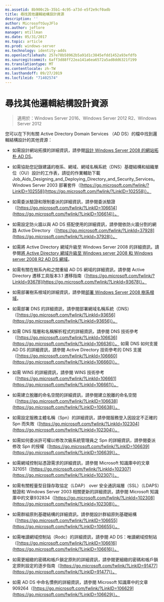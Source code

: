 ```yaml
---
ms.assetid: 8b900c2b-35b1-4c95-a73d-e5f2e9cf0adb
title: 尋找其他邏輯結構設計資源
description: ''
author: MicrosoftGuyJFlo
ms.author: joflore
manager: mtillman
ms.date: 05/31/2017
ms.topic: article
ms.prod: windows-server
ms.technology: identity-adds
ms.openlocfilehash: 257e78b58962b5a91d1c3845efdd1452a93efdfb
ms.sourcegitcommit: 6aff3d88ff22ea141a6ea6572a5ad8dd6321f199
ms.translationtype: MT
ms.contentlocale: zh-TW
ms.lasthandoff: 09/27/2019
ms.locfileid: "71402574"
---
```

# <a name="finding-additional-resources-for-logical-structure-design"></a>尋找其他邏輯結構設計資源

>適用於：Windows Server 2016、Windows Server 2012 R2、Windows Server 2012

您可以在下列有關 Active Directory Domain Services （AD DS）的檔中找到邏輯結構設計的其他資源：  
  
- 如需設計網站拓撲的詳細資訊，請參閱[設計 Windows Server 2008 的網站拓朴 AD DS](Designing-the-Site-Topology.md)。  

- 如需協助您記錄建議的樹系、網域、網域名稱系統（DNS）基礎結構和組織單位（OU）設計的工作表，請從的作業輔助下載 Job_Aids_Designing_and_Deploying_Directory_and_Security_Services。Windows Server 2003 部署套件（[https://go.microsoft.com/fwlink/?LinkID=102558](https://go.microsoft.com/fwlink/?LinkID=102558)）。  
  
- 如需委派驗證和限制委派的詳細資訊，請參閱委派驗證（[https://go.microsoft.com/fwlink/?LinkID=106614](https://go.microsoft.com/fwlink/?LinkID=106614)）。  
  
- 如需設定防火牆以與 AD DS 搭配使用的詳細資訊，請參閱依防火牆分割的網路 Active Directory （[https://go.microsoft.com/fwlink/?LinkId=37928](https://go.microsoft.com/fwlink/?LinkId=37928)）。  
  
- 如需將 Active Directory 網域升級至 Windows Server 2008 的詳細資訊，請參閱[將 Active Directory 網域升級至 Windows server 2008 和 Windows server 2008 R2 AD DS 網域](https://technet.microsoft.com/library/cc731188.aspx)。  
  
- 如需有關在樹系內和之間重組 AD DS 網域的詳細資訊，請參閱 Active Directory 遷移工具版本3.1 遷移指南（[https://go.microsoft.com/fwlink/?LinkId=93678](https://go.microsoft.com/fwlink/?LinkId=93678)）。  
  
- 如需部署樹系根域的詳細資訊，請參閱[部署 Windows Server 2008 樹系根域](https://technet.microsoft.com/library/cc731174.aspx)。  
  
- 如需部署 DNS 的詳細資訊，請參閱部署網域名稱系統（DNS）（[https://go.microsoft.com/fwlink/?LinkId=93656](https://go.microsoft.com/fwlink/?LinkId=93656)）。  
  
- 如需 DNS 階層和名稱解析程式的詳細資訊，請參閱 DNS 技術參考（[https://go.microsoft.com/fwlink/?LinkId=106636](https://go.microsoft.com/fwlink/?LinkId=106636)）。 如需 DNS 如何支援 AD DS 的詳細資訊，請參閱 Active Directory 技術參考的 DNS 支援（[https://go.microsoft.com/fwlink/?LinkId=106660](https://go.microsoft.com/fwlink/?LinkId=106660)）。  
  
- 如需 WINS 的詳細資訊，請參閱 WINS 技術參考（[https://go.microsoft.com/fwlink/?LinkId=106661](https://go.microsoft.com/fwlink/?LinkId=106661)）。  
  
- 如需建立脫離的命名空間的詳細資訊，請參閱建立脫離的命名空間（[https://go.microsoft.com/fwlink/?LinkID=106638](https://go.microsoft.com/fwlink/?LinkID=106638)）。  
  
- 如需設定服務主體名稱（Spn）的詳細資訊，請參閱服務登入因設定不正確的 Spn 而失敗（[https://go.microsoft.com/fwlink/?LinkId=102304](https://go.microsoft.com/fwlink/?LinkId=102304)）。  
  
- 如需如何委派許可權以修改次級系統管理員之 Spn 的詳細資訊，請參閱委派修改 Spn 的授權（[https://go.microsoft.com/fwlink/?LinkID=106639](https://go.microsoft.com/fwlink/?LinkID=106639)）。  
  
- 如需網域控制站憑證需求的詳細資訊，請參閱 Microsoft 知識庫中的文章321051（[https://go.microsoft.com/fwlink/?LinkId=102307](https://go.microsoft.com/fwlink/?LinkId=102307)）。  
  
- 如需有關輕量型目錄存取協定（LDAP） over 安全通訊端層（SSL）（LDAPS）驗證和 Windows Server 2003 相關更新的詳細資訊，請參閱 Microsoft 知識庫中的文章932834（[https://go.microsoft.com/fwlink/?LinkId=102308](https://go.microsoft.com/fwlink/?LinkId=102308)）。  
  
- 如需群組原則基礎結構的詳細資訊，請參閱設計群組原則基礎結構（[https://go.microsoft.com/fwlink/?LinkID=106655](https://go.microsoft.com/fwlink/?LinkID=106655)）。  
  
- 如需唯讀網域控制站（Rodc）的詳細資訊，請參閱 AD DS：唯讀網域控制站（[https://go.microsoft.com/fwlink/?LinkID=106616](https://go.microsoft.com/fwlink/?LinkID=106616)）。  
  
- 如需更細緻的密碼和帳戶鎖定原則的詳細資訊，請參閱更細緻的密碼和帳戶鎖定原則設定的逐步指南（[https://go.microsoft.com/fwlink/?LinkID=91477](https://go.microsoft.com/fwlink/?LinkID=91477)）。  
  
- 如需 AD DS 中命名慣例的詳細資訊，請參閱 Microsoft 知識庫中的文章909264（[https://go.microsoft.com/fwlink/?LinkID=106629](https://go.microsoft.com/fwlink/?LinkID=106629)）。  
